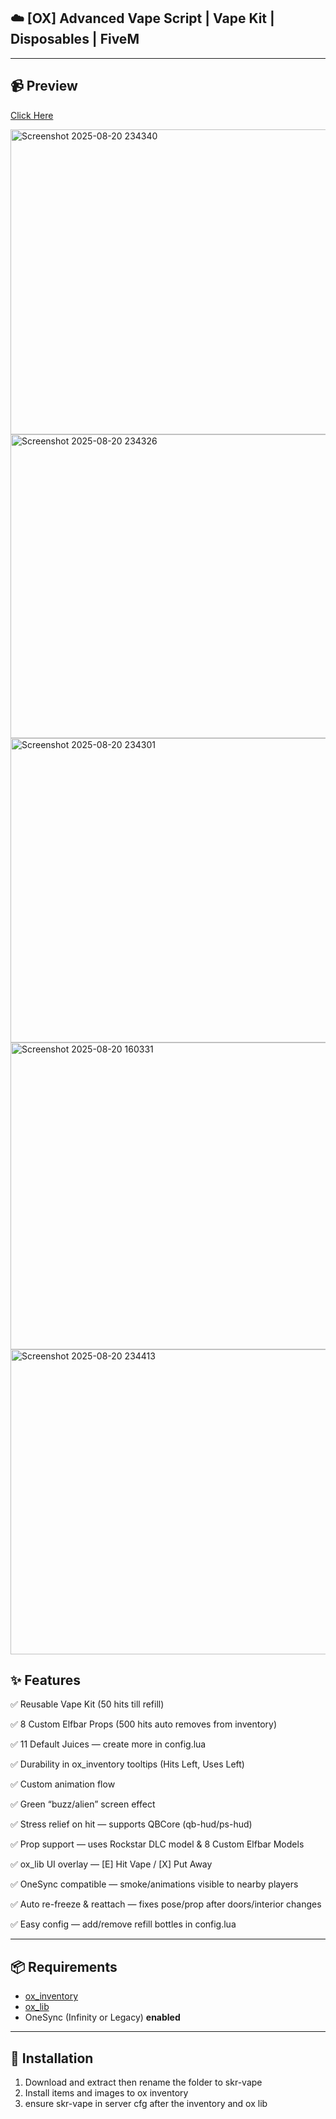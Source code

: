 ## ☁️ [OX] Advanced Vape Script | Vape Kit | Disposables | FiveM

---
## 📹 Preview
[Click Here](https://www.youtube.com/watch?v=I6zYTE9NEbI)

<img width="1165" height="488" alt="Screenshot 2025-08-20 234340" src="https://github.com/user-attachments/assets/1757e074-82b8-4ebd-bd98-87566af1a115" />
<img width="1167" height="486" alt="Screenshot 2025-08-20 234326" src="https://github.com/user-attachments/assets/1f3c42bc-12f8-4de9-b7a5-5bf1467c2a32" />
<img width="1167" height="487" alt="Screenshot 2025-08-20 234301" src="https://github.com/user-attachments/assets/cc70a2b8-ed87-4257-8e55-3ffa15f51e9a" />
<img width="1170" height="491" alt="Screenshot 2025-08-20 160331" src="https://github.com/user-attachments/assets/4cb3b73e-87a5-4c3a-a9e8-9451172221c5" />
<img width="1165" height="488" alt="Screenshot 2025-08-20 234413" src="https://github.com/user-attachments/assets/92f99765-4ffa-44e0-9f4d-2c37bf9ec252" />


## ✨ Features

✅ Reusable Vape Kit (50 hits till refill)

✅ 8 Custom Elfbar Props (500 hits auto removes from inventory)

✅ 11 Default Juices — create more in config.lua

✅ Durability in ox_inventory tooltips (Hits Left, Uses Left)

✅ Custom animation flow 

✅ Green “buzz/alien” screen effect

✅ Stress relief on hit — supports QBCore (qb-hud/ps-hud)

✅ Prop support — uses Rockstar DLC model & 8 Custom Elfbar Models

✅ ox_lib UI overlay — [E] Hit Vape / [X] Put Away

✅ OneSync compatible — smoke/animations visible to nearby players

✅ Auto re-freeze & reattach — fixes pose/prop after doors/interior changes

✅ Easy config — add/remove refill bottles in config.lua

---

## 📦 Requirements

- [ox_inventory](https://github.com/overextended/ox_inventory)  
- [ox_lib](https://github.com/overextended/ox_lib)  
- OneSync (Infinity or Legacy) **enabled**

---

## 🔧 Installation

1. Download and extract then rename the folder to skr-vape
2. Install items and images to ox inventory
3. ensure skr-vape in server cfg after the inventory and ox lib



